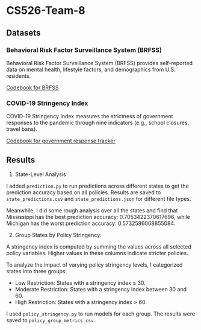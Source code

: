# CS526-Team-8

## Datasets

### Behavioral Risk Factor Surveillance System (BRFSS)

Behavioral Risk Factor Surveillance System (BRFSS) provides self-reported data on mental health, lifestyle factors, and demographics from U.S. residents.

[Codebook for BRFSS](https://www.cdc.gov/brfss/annual_data/2020/pdf/codebook20_llcp-v2-508.pdf)

### COVID-19 Stringency Index

COVID-19 Stringency Index measures the strictness of government responses to the pandemic through nine indicators (e.g., school closures, travel bans).

[Codebook for government response tracker](https://github.com/OxCGRT/covid-policy-tracker/blob/master/documentation/codebook.md)

## Results

1. State-Level Analysis

I added `prediction.py` to run predictions across different states to get the prediction accuracy based on all policies. Results are saved to `state_predictions.csv` and `state_predictions.json` for different file types.

Meanwhile, I did some rough analysis over all the states and find that Mississippi has the best prediction accuracy: 0.7053422370617696, while Michigan has the worst prediction accuracy: 0.5732586068855084.


2. Group States by Policy Stringency:

A stringency index is computed by summing the values across all selected policy variables. Higher values in these columns indicate stricter policies.

To analyze the impact of varying policy stringency levels, I categorized states into three groups:

- Low Restriction: States with a stringency index ≤ 30.
- Moderate Restriction: States with a stringency index between 30 and 60.
- High Restriction: States with a stringency index > 60.

I used `policy_stringency.py` to run models for each group. The results were saved to `policy_group_metrics.csv.`

